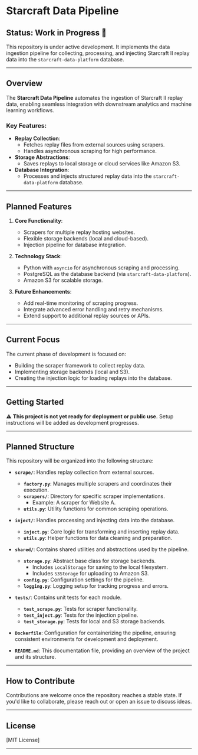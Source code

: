 # Starcraft Data Pipeline

## **Status: Work in Progress 🚧**

This repository is under active development. It implements the data ingestion pipeline for collecting, processing, and injecting Starcraft II replay data into the `starcraft-data-platform` database.

---

## **Overview**

The **Starcraft Data Pipeline** automates the ingestion of Starcraft II replay data, enabling seamless integration with downstream analytics and machine learning workflows.

### **Key Features**:
- **Replay Collection**:
  - Fetches replay files from external sources using scrapers.
  - Handles asynchronous scraping for high performance.
- **Storage Abstractions**:
  - Saves replays to local storage or cloud services like Amazon S3.
- **Database Integration**:
  - Processes and injects structured replay data into the `starcraft-data-platform` database.

---

## **Planned Features**

1. **Core Functionality**:
   - Scrapers for multiple replay hosting websites.
   - Flexible storage backends (local and cloud-based).
   - Injection pipeline for database integration.

2. **Technology Stack**:
   - Python with `asyncio` for asynchronous scraping and processing.
   - PostgreSQL as the database backend (via `starcraft-data-platform`).
   - Amazon S3 for scalable storage.

3. **Future Enhancements**:
   - Add real-time monitoring of scraping progress.
   - Integrate advanced error handling and retry mechanisms.
   - Extend support to additional replay sources or APIs.

---

## **Current Focus**

The current phase of development is focused on:
- Building the scraper framework to collect replay data.
- Implementing storage backends (local and S3).
- Creating the injection logic for loading replays into the database.

---

## **Getting Started**

⚠️ **This project is not yet ready for deployment or public use.** Setup instructions will be added as development progresses.

---

## **Planned Structure**

This repository will be organized into the following structure:

- **`scrape/`**: Handles replay collection from external sources.
  - **`factory.py`**: Manages multiple scrapers and coordinates their execution.
  - **`scrapers/`**: Directory for specific scraper implementations.
    - Example: A scraper for Website A.
  - **`utils.py`**: Utility functions for common scraping operations.

- **`inject/`**: Handles processing and injecting data into the database.
  - **`inject.py`**: Core logic for transforming and inserting replay data.
  - **`utils.py`**: Helper functions for data cleaning and preparation.

- **`shared/`**: Contains shared utilities and abstractions used by the pipeline.
  - **`storage.py`**: Abstract base class for storage backends.
    - Includes `LocalStorage` for saving to the local filesystem.
    - Includes `S3Storage` for uploading to Amazon S3.
  - **`config.py`**: Configuration settings for the pipeline.
  - **`logging.py`**: Logging setup for tracking progress and errors.

- **`tests/`**: Contains unit tests for each module.
  - **`test_scrape.py`**: Tests for scraper functionality.
  - **`test_inject.py`**: Tests for the injection pipeline.
  - **`test_storage.py`**: Tests for local and S3 storage backends.

- **`Dockerfile`**: Configuration for containerizing the pipeline, ensuring consistent environments for development and deployment.

- **`README.md`**: This documentation file, providing an overview of the project and its structure.

---

## **How to Contribute**

Contributions are welcome once the repository reaches a stable state. If you'd like to collaborate, please reach out or open an issue to discuss ideas.

---

## **License**

[MIT License]

---
